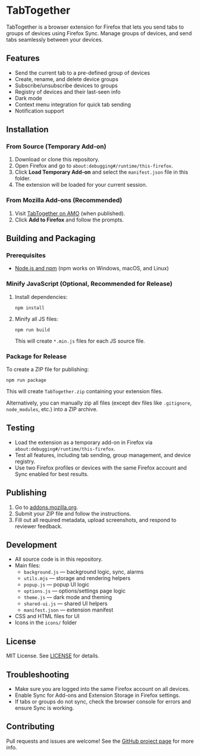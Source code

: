 # TabTogether

TabTogether is a browser extension for Firefox that lets you send tabs to groups of devices using Firefox Sync. Manage groups of devices, and send tabs seamlessly between your devices.

## Features
- Send the current tab to a pre-defined group of devices
- Create, rename, and delete device groups
- Subscribe/unsubscribe devices to groups
- Registry of devices and their last-seen info
- Dark mode
- Context menu integration for quick tab sending
- Notification support

## Installation

### From Source (Temporary Add-on)
1. Download or clone this repository.
2. Open Firefox and go to `about:debugging#/runtime/this-firefox`.
3. Click **Load Temporary Add-on** and select the `manifest.json` file in this folder.
4. The extension will be loaded for your current session.

### From Mozilla Add-ons (Recommended)
1. Visit [TabTogether on AMO](https://addons.mozilla.org/) (when published).
2. Click **Add to Firefox** and follow the prompts.

## Building and Packaging

### Prerequisites
- [Node.js and npm](https://nodejs.org/) (npm works on Windows, macOS, and Linux)

### Minify JavaScript (Optional, Recommended for Release)
1. Install dependencies:
   ```
   npm install
   ```
2. Minify all JS files:
   ```
   npm run build
   ```
   This will create `*.min.js` files for each JS source file.

### Package for Release
To create a ZIP file for publishing:
```
npm run package
```
This will create `TabTogether.zip` containing your extension files.

Alternatively, you can manually zip all files (except dev files like `.gitignore`, `node_modules`, etc.) into a ZIP archive.

## Testing
- Load the extension as a temporary add-on in Firefox via `about:debugging#/runtime/this-firefox`.
- Test all features, including tab sending, group management, and device registry.
- Use two Firefox profiles or devices with the same Firefox account and Sync enabled for best results.

## Publishing
1. Go to [addons.mozilla.org](https://addons.mozilla.org/developers/).
2. Submit your ZIP file and follow the instructions.
3. Fill out all required metadata, upload screenshots, and respond to reviewer feedback.

## Development
- All source code is in this repository.
- Main files:
  - `background.js` — background logic, sync, alarms
  - `utils.mjs` — storage and rendering helpers
  - `popup.js` — popup UI logic
  - `options.js` — options/settings page logic
  - `theme.js` — dark mode and theming
  - `shared-ui.js` — shared UI helpers
  - `manifest.json` — extension manifest
- CSS and HTML files for UI
- Icons in the `icons/` folder

## License
MIT License. See [LICENSE](LICENSE) for details.

## Troubleshooting
- Make sure you are logged into the same Firefox account on all devices.
- Enable Sync for Add-ons and Extension Storage in Firefox settings.
- If tabs or groups do not sync, check the browser console for errors and ensure Sync is working.

## Contributing
Pull requests and issues are welcome! See the [GitHub project page](https://github.com/ophilar/TabTogether) for more info.

